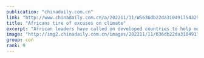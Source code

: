 ```yaml
---
publication: "chinadaily.com.cn"
link: "http://www.chinadaily.com.cn/a/202211/11/WS636db22da3104917543291f1.html"
title: "Africans tire of excuses on climate"
excerpt: "African leaders have called on developed countries to help more in the fight against climate change, noting that Africa suffers some of the worst effects even though it is responsible for just 3.8 per"
image: "http://img2.chinadaily.com.cn/images/202211/11/636db22da31049178c900909.jpeg"
group: con
rank: 9
---
```

